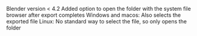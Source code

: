 Blender version < 4.2
Added option to open the folder with the system file browser after export completes
Windows and macos: Also selects the exported file
Linux: No standard way to select the file, so only opens the folder

